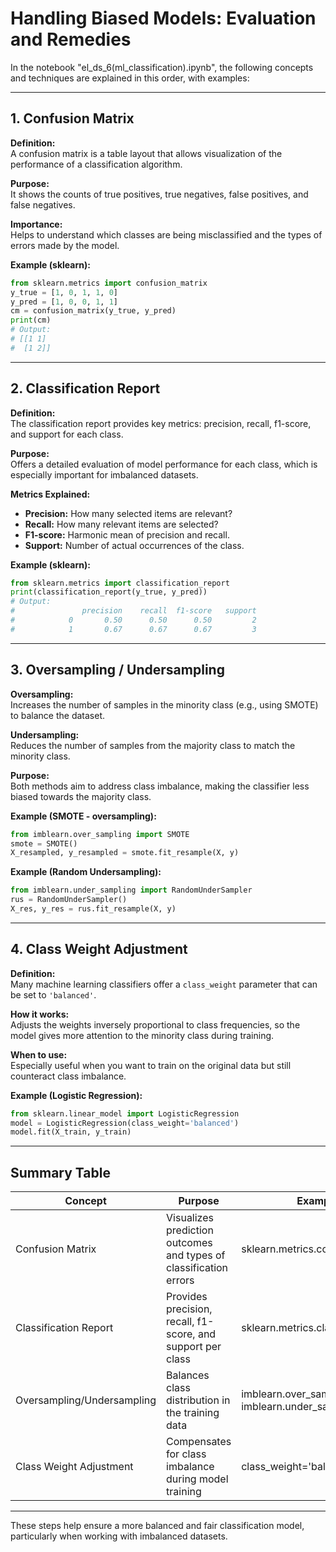 # Handling Biased Models: Evaluation and Remedies

In the notebook "el_ds_6(ml_classification).ipynb", the following concepts and techniques are explained in this order, with examples:

---

## 1. Confusion Matrix

**Definition:**  
A confusion matrix is a table layout that allows visualization of the performance of a classification algorithm.

**Purpose:**  
It shows the counts of true positives, true negatives, false positives, and false negatives.

**Importance:**  
Helps to understand which classes are being misclassified and the types of errors made by the model.

**Example (sklearn):**
```python
from sklearn.metrics import confusion_matrix
y_true = [1, 0, 1, 1, 0]
y_pred = [1, 0, 0, 1, 1]
cm = confusion_matrix(y_true, y_pred)
print(cm)
# Output:
# [[1 1]
#  [1 2]]
```

---

## 2. Classification Report

**Definition:**  
The classification report provides key metrics: precision, recall, f1-score, and support for each class.

**Purpose:**  
Offers a detailed evaluation of model performance for each class, which is especially important for imbalanced datasets.

**Metrics Explained:**
- **Precision:** How many selected items are relevant?
- **Recall:** How many relevant items are selected?
- **F1-score:** Harmonic mean of precision and recall.
- **Support:** Number of actual occurrences of the class.

**Example (sklearn):**
```python
from sklearn.metrics import classification_report
print(classification_report(y_true, y_pred))
# Output:
#               precision    recall  f1-score   support
#            0       0.50      0.50      0.50         2
#            1       0.67      0.67      0.67         3
```

---

## 3. Oversampling / Undersampling

**Oversampling:**  
Increases the number of samples in the minority class (e.g., using SMOTE) to balance the dataset.

**Undersampling:**  
Reduces the number of samples from the majority class to match the minority class.

**Purpose:**  
Both methods aim to address class imbalance, making the classifier less biased towards the majority class.

**Example (SMOTE - oversampling):**
```python
from imblearn.over_sampling import SMOTE
smote = SMOTE()
X_resampled, y_resampled = smote.fit_resample(X, y)
```

**Example (Random Undersampling):**
```python
from imblearn.under_sampling import RandomUnderSampler
rus = RandomUnderSampler()
X_res, y_res = rus.fit_resample(X, y)
```

---

## 4. Class Weight Adjustment

**Definition:**  
Many machine learning classifiers offer a `class_weight` parameter that can be set to `'balanced'`.

**How it works:**  
Adjusts the weights inversely proportional to class frequencies, so the model gives more attention to the minority class during training.

**When to use:**  
Especially useful when you want to train on the original data but still counteract class imbalance.

**Example (Logistic Regression):**
```python
from sklearn.linear_model import LogisticRegression
model = LogisticRegression(class_weight='balanced')
model.fit(X_train, y_train)
```

---

## Summary Table

| Concept                | Purpose                                                         | Example Code/Function         |
|------------------------|-----------------------------------------------------------------|------------------------------|
| Confusion Matrix       | Visualizes prediction outcomes and types of classification errors| sklearn.metrics.confusion_matrix |
| Classification Report  | Provides precision, recall, f1-score, and support per class     | sklearn.metrics.classification_report |
| Oversampling/Undersampling | Balances class distribution in the training data             | imblearn.over_sampling.SMOTE, imblearn.under_sampling.RandomUnderSampler |
| Class Weight Adjustment| Compensates for class imbalance during model training           | class_weight='balanced' in classifiers |

---

These steps help ensure a more balanced and fair classification model, particularly when working with imbalanced datasets.
